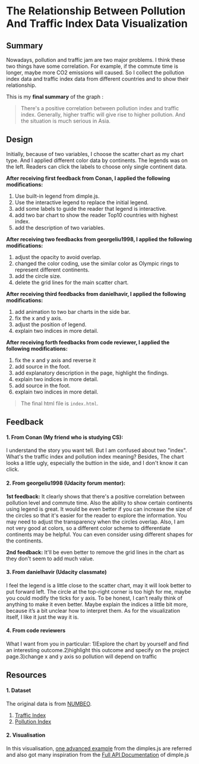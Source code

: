 # The Relationship Between Pollution And Traffic Index Data Visualization

## Summary
Nowadays, pollution and traffic jam are two major problems. I think these two things have some correlation. For example, if the commute time is longer, maybe more CO2 emissions will caused. So I collect the pollution index data and traffic index data from different countries and to show their relationship.

This is my **final summary** of the graph :
> There's a positive correlation between pollution index and traffic index. Generally, higher traffic will give rise to higher pollution. And the situation is much serious in Asia.

## Design
Initially, because of two variables, I choose the scatter chart as my chart type. And I applied different color data
by continents. The legends was on the left. Readers can click the labels to choose only single continent data.

**After receiving first feedback from Conan, I applied the following modifications:**
1. Use built-in legend from dimple.js.
2. Use the interactive legend to replace the initial legend.
3. add some labels to guide the reader that legend is interactive.
4. add two bar chart to show the reader Top10 countries with highest index.
5. add the description of two variables.

**After receiving two feedbacks from georgeliu1998, I applied the following modifications:**
1. adjust the opacity to avoid overlap.
2. changed the color coding, use the similar color as Olympic rings to represent different continents.
3. add the circle size.
4. delete the grid lines for the main scatter chart.

**After receiving third feedbacks from danielhavir, I applied the following modifications:**
1. add animation to two bar charts in the side bar.
2. fix the x and y axis.
3. adjust the position of legend.
4. explain two indices in more detail.

**After receiving forth feedbacks from code reviewer, I applied the following modifications:**
1. fix the x and y axis and reverse it
2. add source in the foot.
3. add explanatory description in the page, highlight the findings.
4. explain two indices in more detail.
5. add source in the foot.
6. explain two indices in more detail.

>The final html file is ```index.html```.

## Feedback
#### 1. From Conan (My friend who is studying CS):
I understand the story you want tell. But I am confused about two "index". What's the traffic index and pollution index meaning?
Besides, The chart looks a little ugly, especially the buttion in the side, and I don't know it can click.

#### 2. From georgeliu1998 (Udacity forum mentor):

**1st feedback:**
It clearly shows that there's a positive correlation between pollution level and commute time.
Also the ability to show certain continents using legend is great. It would be even better if
you can increase the size of the circles so that it's easier for the reader to explore the information. You may need to adjust the transparency when the circles overlap. Also, I am not very good at colors, so a different color scheme to differentiate continents may be helpful.
You can even consider using different shapes for the continents.

**2nd feedback:**
It'll be even better to remove the grid lines in the chart as they don't seem to add much value.

#### 3. From danielhavir (Udacity classmate)
I feel the legend is a little close to the scatter chart, may it will look better to put forward left. The circle at the top-right corner is too
high for me, maybe you could modify the ticks for y axis. To be honest, I can’t really think of anything to make it even better. Maybe explain the indices a little bit more, because it’s a bit unclear how to interpret them. As for the visualization itself, I like it just the way it is.

#### 4. From code reviewers
What I want from you in particular: 1)Explore the chart by yourself and find an interesting outcome.2)highlight this outcome and specify on the project page.3)change x and y axis so pollution will depend on traffic




## Resources
#### 1. Dataset
The original data is from [NUMBEO](https://www.numbeo.com).

1. [Traffic Index](https://www.numbeo.com/traffic/rankings_by_country.jsp)
2. [Pollution Index](https://www.numbeo.com/pollution/rankings_by_country.jsp)

#### 2. Visualisation
In this visualisation, [one advanced example](http://dimplejs.org/advanced_examples_viewer.html?id=advanced_interactive_legends) from the dimples.js are referred and also got many inspiration
from the [Full API Documentation](https://github.com/PMSI-AlignAlytics/dimple/wiki) of dimple.js
